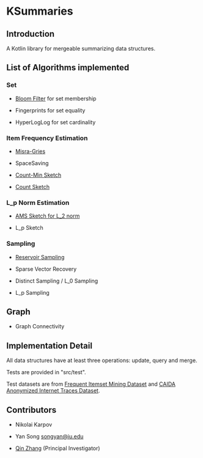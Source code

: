 # KSummaries

## Introduction

A Kotlin library for mergeable summarizing data structures.

## List of Algorithms implemented

### Set

- [Bloom Filter](https://en.wikipedia.org/wiki/Bloom_filter) for set membership

- Fingerprints for set equality

- HyperLogLog for set cardinality

### Item Frequency Estimation

- [Misra-Gries](https://people.csail.mit.edu/rrw/6.045-2019/encalgs-mg.pdf)

- SpaceSaving

- [Count-Min Sketch](https://en.wikipedia.org/wiki/Count–min_sketch)

- [Count Sketch](https://courses.cs.washington.edu/courses/cse522/14sp/lectures/lect05.pdf)

### L_p Norm Estimation

- [AMS Sketch for L_2 norm](http://dimacs.rutgers.edu/~graham/pubs/papers/encalgs-ams.pdf)

- L_p Sketch 

### Sampling

- [Reservoir Sampling](https://en.wikipedia.org/wiki/Reservoir_sampling)

- Sparse Vector Recovery

- Distinct Sampling / L_0 Sampling

- L_p Sampling

## Graph 

- Graph Connectivity

## Implementation Detail

All data structures have at least three operations: update, query and merge.

Tests are provided in "src/test".

Test datasets are from 
[Frequent Itemset Mining Dataset](http://fimi.uantwerpen.be/data/) 
and [CAIDA Anonymized Internet Traces Dataset](https://www.caida.org/data/passive/passive_dataset.xml).

## Contributors

- Nikolai Karpov

- Yan Song <songyan@iu.edu>

- [Qin Zhang](http://homes.sice.indiana.edu/qzhangcs/) (Principal Investigator)
